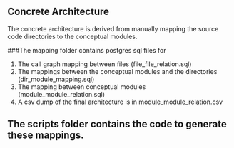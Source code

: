 ## Concrete Architecture
The concrete architecture is derived from manually mapping the source code directories to the conceptual modules. 

###The mapping folder contains postgres sql files for
1. The call graph mapping between files (file_file_relation.sql)
2. The mappings between the conceptual modules and the directories (dir_module_mapping.sql)
3. The mapping between conceptual modules (module_module_relation.sql)
4. A csv dump of the final architecture is in module_module_relation.csv

## The scripts folder contains the code to generate these mappings.
